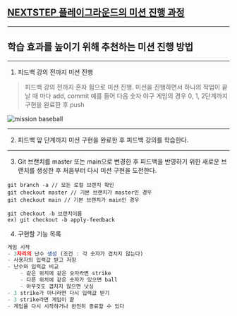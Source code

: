 ## [NEXTSTEP 플레이그라운드의 미션 진행 과정](https://github.com/next-step/nextstep-docs/blob/master/playground/README.md)

---
## 학습 효과를 높이기 위해 추천하는 미션 진행 방법

---
1. 피드백 강의 전까지 미션 진행 
> 피드백 강의 전까지 혼자 힘으로 미션 진행. 미션을 진행하면서 하나의 작업이 끝날 때 마다 add, commit
> 예를 들어 다음 숫자 야구 게임의 경우 0, 1, 2단계까지 구현을 완료한 후 push

![mission baseball](https://raw.githubusercontent.com/next-step/nextstep-docs/master/playground/images/mission_baseball.png)

---
2. 피드백 앞 단계까지 미션 구현을 완료한 후 피드백 강의를 학습한다.

---
3. Git 브랜치를 master 또는 main으로 변경한 후 피드백을 반영하기 위한 새로운 브랜치를 생성한 후 처음부터 다시 미션 구현을 도전한다.

```
git branch -a // 모든 로컬 브랜치 확인
git checkout master // 기본 브랜치가 master인 경우
git checkout main // 기본 브랜치가 main인 경우

git checkout -b 브랜치이름
ex) git checkout -b apply-feedback
```
4. 구현할 기능 목록
```jsx
게임 시작
- 3자리의 난수 생성 (조건 : 각 숫자가 겹치지 않는다)
- 사용자의 입력값 받고 저장
- 난수와 입력값 비교
    - 같은 위치에 같은 숫자라면 strike
    - 다른 위치에 같은 숫자가 있으면 ball
    - 아무것도 겹치지 않으면 낫싱
- 3 strike가 아니라면 다시 입력값 받기
- 3 strike라면 게임이 끝
- 게임을 다시 시작하거나 완전히 종료할 수 있다
```

